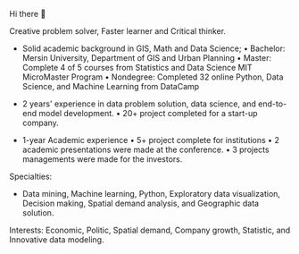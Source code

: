 Hi there 👋

Creative problem solver, Faster learner and Critical thinker.

- Solid academic background in GIS, Math and Data Science;
• Bachelor: Mersin University, Department of GIS and Urban Planning
• Master: Complete 4 of 5 courses from Statistics and Data Science MIT MicroMaster Program
• Nondegree: Completed 32 online Python, Data Science, and Machine Learning from DataCamp

- 2 years' experience in data problem solution, data science, and end-to-end model development.
• 20+ project completed for a start-up company.

- 1-year Academic experience
• 5+ project complete for institutions
• 2 academic presentations were made at the conference.
• 3 projects managements were made for the investors.

Specialties:
- Data mining, Machine learning, Python, Exploratory data visualization, Decision making, Spatial demand analysis, and Geographic data solution.

Interests: Economic, Politic, Spatial demand, Company growth, Statistic, and Innovative data modeling. 
